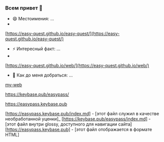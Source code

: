 ### Всем привет 👋

<!--
**easy-quest/easy-quest** это ✨ _специальный_ ✨ репозиторий, потому что его `README.md` (этот файл) отображается в вашем профиле GitHub.

Вот несколько идей, с которых можно начать:

- 🔭 Я сейчас работаю над ...
- 🌱 Я сейчас учусь ...
- 👯 Я хочу сотрудничать ...
- 🤔 Мне нужна помощь...
- 💬 Спроси меня о ...
- 📫 Как до меня добраться: ...
-->
- 😄 Местоимения: ...
- 
[https://easy-quest.github.io/easy-quest/](https://easy-quest.github.io/easy-quest/)

- ⚡ Интересный факт: ...
- 
[https://easy-quest.github.io/web/](https://easy-quest.github.io/web/)

-  💬 Как до меня добраться: ...

[my-web](https://easy-quest.github.io/my-website/)

https://keybase.pub/easypass/

https://easypass.keybase.pub 

[https://easypass.keybase.pub/index.md] - [этот файл служил в качестве необработанной уценки]_
[https://keybase.pub/easypass/index.md] - [этот файл внутри glossy, доступного для навигации сайта]
[https://easypass.keybase.pub] - [этот файл отображается в формате HTML]


